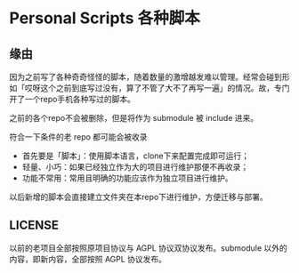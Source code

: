# Personal Scripts 各种脚本

## 缘由

因为之前写了各种奇奇怪怪的脚本，随着数量的激增越发难以管理。经常会碰到形如「哎呀这个之前到底写过没有，算了不管了大不了再写一遍」的情况。故，专门开了一个repo手机各种写过的脚本。

之前的各个repo不会被删除，但是将作为 submodule 被 include 进来。

符合一下条件的老 repo 都可能会被收录

* 首先要是「脚本」：使用脚本语言，clone下来配置完成即可运行；
* 轻量、小巧：如果已经独立作为大的项目进行维护那便不再收录；
* 功能不常用：常用且明确的功能应该作为独立项目进行维护。

以后新增的脚本会直接建立文件夹在本repo下进行维护，方便迁移与部署。

## LICENSE

以前的老项目全部按照原项目协议与 AGPL 协议双协议发布。submodule 以外的内容，即新内容，全部按照 AGPL 协议发布。
